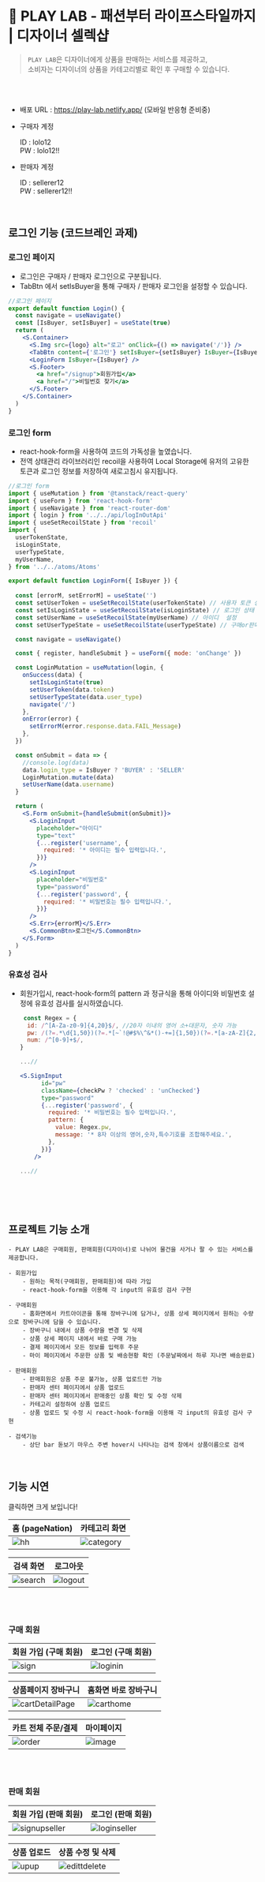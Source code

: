 # 🔮 PLAY LAB - 패션부터 라이프스타일까지 | 디자이너 셀렉샵
> ```PLAY LAB```은 디자이너에게 상품을 판매하는 서비스를 제공하고,<br> 소비자는 디자이너의 상품을 카테고리별로 확인 후 구매할 수 있습니다. <br>
<br>
<br>

- 배포 URL : https://play-lab.netlify.app/
  (모바일 반응형 준비중)

- 구매자 계정

    ID : lolo12 <br>
    PW : lolo12!!

- 판매자 계정

    ID : sellerer12 <br>
    PW : sellerer12!!
  
<br>

## 로그인 기능 (코드브레인 과제)
### 로그인 페이지
- 로그인은 구매자 / 판매자 로그인으로 구분됩니다.
- TabBtn 에서 setIsBuyer을 통해 구매자 / 판매자 로그인을 설정할 수 있습니다.
```jsx
//로그인 페이지
export default function Login() {
  const navigate = useNavigate()
  const [IsBuyer, setIsBuyer] = useState(true)
  return (
    <S.Container>
      <S.Img src={logo} alt="로고" onClick={() => navigate('/')} />
      <TabBtn content={'로그인'} setIsBuyer={setIsBuyer} IsBuyer={IsBuyer} />
      <LoginForm IsBuyer={IsBuyer} />
      <S.Footer>
        <a href="/signup">회원가입</a>
        <a href="/">비밀번호 찾기</a>
      </S.Footer>
    </S.Container>
  )
}

```
### 로그인 form
- react-hook-form을 사용하여 코드의 가독성을 높였습니다.
- 전역 상태관리 라이브러리인 recoil을 사용하여 Local Storage에 유저의 고유한 토큰과 로그인 정보를 저장하여 새로고침시 유지됩니다.
```jsx
//로그인 form
import { useMutation } from '@tanstack/react-query'
import { useForm } from 'react-hook-form'
import { useNavigate } from 'react-router-dom'
import { login } from '../../api/logInOutApi'
import { useSetRecoilState } from 'recoil'
import {
  userTokenState,
  isLoginState,
  userTypeState,
  myUserName,
} from '../../atoms/Atoms'

export default function LoginForm({ IsBuyer }) {
 
  const [errorM, setErrorM] = useState('')
  const setUserToken = useSetRecoilState(userTokenState) // 사용자 토큰 상태 설정
  const setIsLoginState = useSetRecoilState(isLoginState) // 로그인 상태 설정
  const setUserName = useSetRecoilState(myUserName) // 아이디  설정
  const setUserTypeState = useSetRecoilState(userTypeState) // 구매or판매자 상태 설정

  const navigate = useNavigate()

  const { register, handleSubmit } = useForm({ mode: 'onChange' })

  const LoginMutation = useMutation(login, {
    onSuccess(data) {
      setIsLoginState(true)
      setUserToken(data.token)
      setUserTypeState(data.user_type)
      navigate('/')
    },
    onError(error) {
      setErrorM(error.response.data.FAIL_Message)
    },
  })

  const onSubmit = data => {
    //console.log(data)
    data.login_type = IsBuyer ? 'BUYER' : 'SELLER'
    LoginMutation.mutate(data)
    setUserName(data.username)
  }

  return (
    <S.Form onSubmit={handleSubmit(onSubmit)}>
      <S.LoginInput
        placeholder="아이디"
        type="text"
        {...register('username', {
          required: '* 아이디는 필수 입력입니다.',
        })}
      />
      <S.LoginInput
        placeholder="비밀번호"
        type="password"
        {...register('password', {
          required: '* 비밀번호는 필수 입력입니다.',
        })}
      />
      <S.Err>{errorM}</S.Err>
      <S.CommonBtn>로그인</S.CommonBtn>
    </S.Form>
  )
}


```

### 유효성 검사
- 회원가입시, react-hook-form의 pattern 과 정규식을 통해 아이디와 비밀번호 설정에 유효성 검사를 실시하였습니다.
  ```jsx
   const Regex = {
    id: /^[A-Za-z0-9]{4,20}$/, //20자 이내의 영어 소+대문자, 숫자 가능
    pw: /(?=.*\d{1,50})(?=.*[~`!@#$%\^&*()-+=]{1,50})(?=.*[a-zA-Z]{2,50}).{8,50}$/, //8자, 숫자, 특문 각 1회 이상, 영문은 2개 이상 사용
    num: /^[0-9]+$/,
  }

  ...//

  <S.SignInput
        id="pw"
        className={checkPw ? 'checked' : 'unChecked'}
        type="password"
        {...register('password', {
          required: '* 비밀번호는 필수 입력입니다.',
          pattern: {
            value: Regex.pw,
            message: '* 8자 이상의 영어,숫자,특수기호를 조합해주세요.',
          },
        })}
      />

  ...//
  ```


<br>
<br>
<br>

## 프로젝트 기능 소개
```
- PLAY LAB은 구매회원, 판매회원(디자이너)로 나뉘어 물건을 사거나 팔 수 있는 서비스를 제공합니다.

- 회원가입
    - 원하는 목적(구매회원, 판매회원)에 따라 가입
    - react-hook-form을 이용해 각 input의 유효성 검사 구현

- 구매회원
    - 홈화면에서 카트아이콘을 통해 장바구니에 담거나, 상품 상세 페이지에서 원하는 수량으로 장바구니에 담을 수 있습니다.
    - 장바구니 내에서 상품 수량을 변경 및 삭제
    - 상품 상세 페이지 내에서 바로 구매 가능
    - 결제 페이지에서 모든 정보를 입력후 주문
    - 마이 페이지에서 주문한 상품 및 배송현황 확인 (주문날짜에서 하루 지나면 배송완료) 

- 판매회원
    - 판매회원은 상품 주문 불가능, 상품 업로드만 가능
    - 판매자 센터 페이지에서 상품 업로드
    - 판매자 센터 페이지에서 판매중인 상품 확인 및 수정 삭제
    - 카테고리 설정하여 상품 업로드
    - 상품 업로드 및 수정 시 react-hook-form을 이용해 각 input의 유효성 검사 구현

- 검색기능
    - 상단 bar 돋보기 마우스 주변 hover시 나타나는 검색 창에서 상품이름으로 검색

```

<br>

## 기능 시연 
클릭하면 크게 보입니다!

| 홈 (pageNation) | 카테고리 화면 |
| ------ | ------ |
|![hh](https://github.com/susuje/openMarket/assets/115439373/4a461d96-334d-4db0-9797-5bdeaee51cdb)| ![category](https://github.com/susuje/openMarket/assets/115439373/cfcce4d8-0ac7-43be-ac90-f0062bf44388)

| 검색 화면 | 로그아웃 |
| ------ | ------ |
|![search](https://github.com/susuje/openMarket/assets/115439373/d6433d12-a1fe-4ff0-952b-982d1bce068a)|![logout](https://github.com/susuje/openMarket/assets/115439373/71c5e7b7-f055-40a3-8a37-bb71bc256552)

<br>
<br>
 
### 구매 회원

| 회원 가입 (구매 회원) |  로그인 (구매 회원) |
| ------ | ------ | 
| ![sign](https://github.com/susuje/openMarket/assets/115439373/23ebff15-6bb7-4b66-a869-5e6adc8fc7ad) |![loginin](https://github.com/susuje/openMarket/assets/115439373/9f010369-728b-4b6f-a158-96300d53a594)


| 상품페이지 장바구니 | 홈화면 바로 장바구니 |
| ------ | ------ | 
| ![cartDetailPage](https://github.com/susuje/openMarket/assets/115439373/c85f6b51-616a-4b75-b6aa-18561aabd794) |![carthome](https://github.com/susuje/openMarket/assets/115439373/ddbd1db4-2c7c-4f6b-bbbd-c18989a202fa)|

| 카트 전체 주문/결제 | 마이페이지 |
| ------ | ------ | 
| ![order](https://github.com/susuje/openMarket/assets/115439373/2773794e-5e94-4d4b-bfd9-6897003bf5c7) |![image](https://github.com/susuje/openMarket/assets/115439373/a6d932a0-b197-42fa-8991-cd17cc14ae06)|

<br>
<br>

### 판매 회원
| 회원 가입 (판매 회원) |  로그인 (판매 회원) |
| ------ | ------ | 
|![signupseller](https://github.com/susuje/openMarket/assets/115439373/86dd9855-dad3-4bc7-982e-d5d91ef1c29e)|![loginseller](https://github.com/susuje/openMarket/assets/115439373/af6a76ff-c59b-4203-b6cb-0f79e8154789)|

| 상품 업로드 | 상품 수정 및 삭제 |
| ------ | ------ | 
| ![upup](https://github.com/susuje/openMarket/assets/115439373/5c5a5aab-f25d-4fce-95fd-8985042a7266)|![edittdelete](https://github.com/susuje/openMarket/assets/115439373/9e1b10e6-18c4-4b0e-9c27-1250eba1a1ff)|

